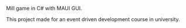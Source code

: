 Mill game in C# with MAUI GUI.

This project made for an event driven development course in university.
